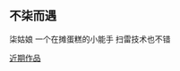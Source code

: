 ## 不柒而遇

柒姑娘 一个在摊蛋糕的小能手
扫雷技术也不错


 [近期作品](http://wx3.sinaimg.cn/mw690/81777750ly1fdz316g0k2j20zk0qodjc.jpg) 
